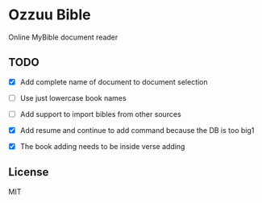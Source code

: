 # Ozzuu Bible

Online MyBible document reader

## TODO

- [x] Add complete name of document to document selection
- [ ] Use just lowercase book names
- [ ] Add support to import bibles from other sources
- [x] Add resume and continue to add command because the DB is too big1
- [x] The book adding needs to be inside verse adding


## License

MIT
